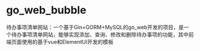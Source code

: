 # go_web_bubble
待办事项清单网站：一个基于Gin+GORM+MySQL的go_web开发的项目，是一个待办事项清单网站，能够实现添加、查询、修改和删除待办事项的功能，其中前端页面使用的基于vue和ElementUI开发的模板
